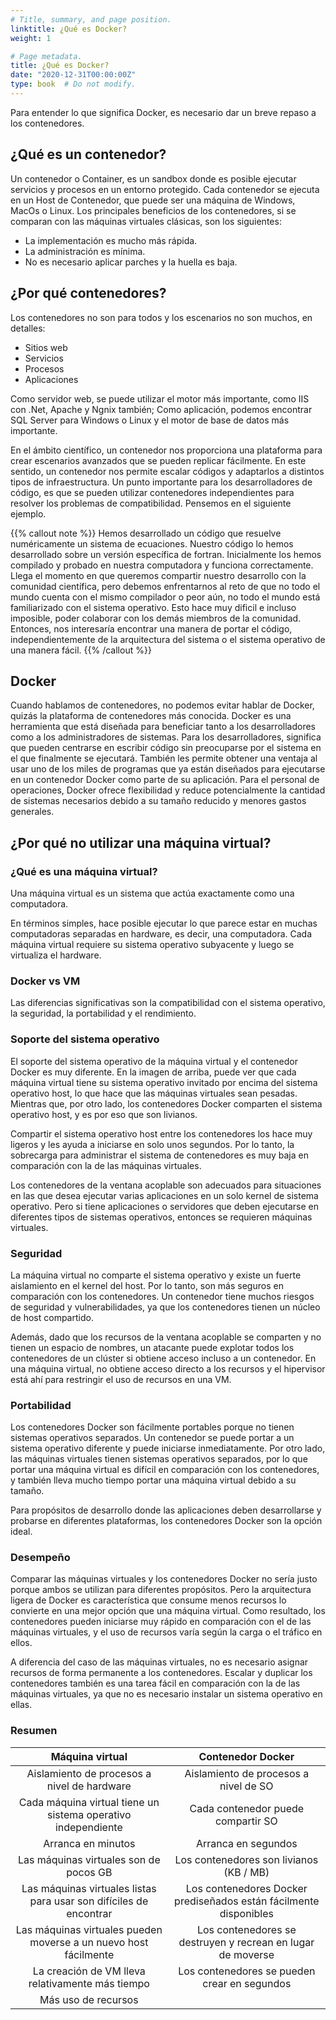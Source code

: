 ```yaml
---
# Title, summary, and page position.
linktitle: ¿Qué es Docker?
weight: 1

# Page metadata.
title: ¿Qué es Docker?
date: "2020-12-31T00:00:00Z"
type: book  # Do not modify.
---
```


Para entender lo que significa Docker, es necesario dar un breve repaso a los contenedores.

## ¿Qué es un contenedor?
Un contenedor o Container, es un sandbox donde es posible ejecutar servicios y procesos en un entorno protegido. Cada contenedor se ejecuta en un Host de Contenedor, que puede ser una máquina de Windows, MacOs o Linux. Los principales beneficios de los contenedores, si se comparan con las máquinas virtuales clásicas, son los siguientes: 

* La implementación es mucho más rápida.
* La administración es mínima.
* No es necesario aplicar parches y la huella es baja.


## ¿Por qué contenedores?
Los contenedores no son para todos y los escenarios no son muchos, en detalles:

* Sitios web
* Servicios
* Procesos
* Aplicaciones

Como servidor web, se puede utilizar el motor más importante, como IIS con .Net, Apache y Ngnix también; Como aplicación, podemos encontrar SQL Server para Windows o Linux y el motor de base de datos más importante.

En el ámbito científico, un contenedor nos proporciona una plataforma para crear escenarios avanzados que se pueden replicar fácilmente. En este sentido, un contenedor nos permite escalar códigos y adaptarlos a distintos tipos de infraestructura. Un punto importante para los desarrolladores de código, es que se pueden utilizar contenedores independientes para resolver los problemas de compatibilidad. Pensemos en el siguiente ejemplo. 

{{% callout note %}} Hemos desarrollado un código que resuelve numéricamente un sistema de ecuaciones. Nuestro código lo hemos desarrollado sobre un versión específica de fortran. Inicialmente los hemos compilado y probado en nuestra computadora y funciona correctamente. Llega el momento en que queremos compartir nuestro desarrollo con la comunidad científica, pero debemos enfrentarnos al reto de que no todo el mundo cuenta con el mismo compilador o peor aún, no todo el mundo está familiarizado con el sistema operativo. Esto hace muy dificil e incluso imposible, poder colaborar con los demás miembros de la comunidad. Entonces, nos interesaría encontrar una manera de portar el código, independientemente de la arquitectura del sistema o el sistema operativo de una manera fácil. {{% /callout %}}

## Docker

Cuando hablamos de contenedores, no podemos evitar hablar de Docker, quizás la plataforma de contenedores más conocida. Docker es una herramienta que está diseñada para beneficiar tanto a los desarrolladores como a los administradores de sistemas. Para los desarrolladores, significa que pueden centrarse en escribir código sin preocuparse por el sistema en el que finalmente se ejecutará. También les permite obtener una ventaja al usar uno de los miles de programas que ya están diseñados para ejecutarse en un contenedor Docker como parte de su aplicación. Para el personal de operaciones, Docker ofrece flexibilidad y reduce potencialmente la cantidad de sistemas necesarios debido a su tamaño reducido y menores gastos generales.

## ¿Por qué no utilizar una máquina virtual?

### ¿Qué es una máquina virtual?

Una máquina virtual es un sistema que actúa exactamente como una computadora.

En términos simples, hace posible ejecutar lo que parece estar en muchas computadoras separadas en hardware, es decir, una computadora. Cada máquina virtual requiere su sistema operativo subyacente y luego se virtualiza el hardware.

### Docker vs VM

Las diferencias significativas son la compatibilidad con el sistema operativo, la seguridad, la portabilidad y el rendimiento.


### Soporte del sistema operativo




El soporte del sistema operativo de la máquina virtual y el contenedor Docker es muy diferente. En la imagen de arriba, puede ver que cada máquina virtual tiene su sistema operativo invitado por encima del sistema operativo host, lo que hace que las máquinas virtuales sean pesadas. Mientras que, por otro lado, los contenedores Docker comparten el sistema operativo host, y es por eso que son livianos.

Compartir el sistema operativo host entre los contenedores los hace muy ligeros y les ayuda a iniciarse en solo unos segundos. Por lo tanto, la sobrecarga para administrar el sistema de contenedores es muy baja en comparación con la de las máquinas virtuales.

Los contenedores de la ventana acoplable son adecuados para situaciones en las que desea ejecutar varias aplicaciones en un solo kernel de sistema operativo. Pero si tiene aplicaciones o servidores que deben ejecutarse en diferentes tipos de sistemas operativos, entonces se requieren máquinas virtuales.

### Seguridad
La máquina virtual no comparte el sistema operativo y existe un fuerte aislamiento en el kernel del host. Por lo tanto, son más seguros en comparación con los contenedores. Un contenedor tiene muchos riesgos de seguridad y vulnerabilidades, ya que los contenedores tienen un núcleo de host compartido.

Además, dado que los recursos de la ventana acoplable se comparten y no tienen un espacio de nombres, un atacante puede explotar todos los contenedores de un clúster si obtiene acceso incluso a un contenedor. En una máquina virtual, no obtiene acceso directo a los recursos y el hipervisor está ahí para restringir el uso de recursos en una VM.

### Portabilidad
Los contenedores Docker son fácilmente portables porque no tienen sistemas operativos separados. Un contenedor se puede portar a un sistema operativo diferente y puede iniciarse inmediatamente. Por otro lado, las máquinas virtuales tienen sistemas operativos separados, por lo que portar una máquina virtual es difícil en comparación con los contenedores, y también lleva mucho tiempo portar una máquina virtual debido a su tamaño.

Para propósitos de desarrollo donde las aplicaciones deben desarrollarse y probarse en diferentes plataformas, los contenedores Docker son la opción ideal.

### Desempeño
Comparar las máquinas virtuales y los contenedores Docker no sería justo porque ambos se utilizan para diferentes propósitos. Pero la arquitectura ligera de Docker es característica que consume menos recursos lo convierte en una mejor opción que una máquina virtual. Como resultado, los contenedores pueden iniciarse muy rápido en comparación con el de las máquinas virtuales, y el uso de recursos varía según la carga o el tráfico en ellos.

A diferencia del caso de las máquinas virtuales, no es necesario asignar recursos de forma permanente a los contenedores. Escalar y duplicar los contenedores también es una tarea fácil en comparación con la de las máquinas virtuales, ya que no es necesario instalar un sistema operativo en ellas.

### Resumen

|                           Máquina virtual                          |                         Contenedor Docker                         |
|:------------------------------------------------------------------:|:-----------------------------------------------------------------:|
|             Aislamiento de procesos a nivel de hardware            |               Aislamiento de procesos a nivel de SO               |
|    Cada máquina virtual tiene un sistema operativo independiente   |                 Cada contenedor puede compartir SO                |
|                         Arranca en minutos                         |                        Arranca en segundos                        |
|               Las máquinas virtuales son de pocos GB               |              Los contenedores son livianos (KB / MB)              |
| Las máquinas virtuales listas para usar son difíciles de encontrar | Los contenedores Docker prediseñados están fácilmente disponibles |
| Las máquinas virtuales pueden moverse a un nuevo host fácilmente   | Los contenedores se destruyen y recrean en lugar de moverse       |
| La creación de VM lleva relativamente más tiempo                   | Los contenedores se pueden crear en segundos                      |
| Más uso de recursos                          